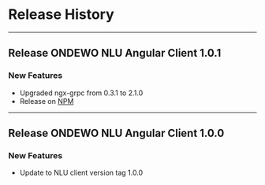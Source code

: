# Release History
*****************

## Release ONDEWO NLU Angular Client 1.0.1

### New Features
* Upgraded ngx-grpc from 0.3.1 to 2.1.0
* Release on [NPM](https://www.npmjs.com/package/@ondewo/nlu-client-angular)

***

## Release ONDEWO NLU Angular Client 1.0.0

### New Features
* Update to NLU client version tag 1.0.0
